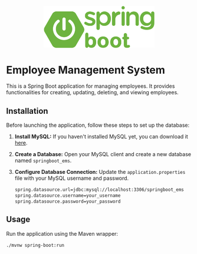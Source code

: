 <p align="center">
  <img src="src/main/resources/static/stack.png" width="300" alt="Spring Boot logo">
</p>

# Employee Management System

This is a Spring Boot application for managing employees. It provides functionalities for creating, updating, deleting, and viewing
employees.

## Installation

Before launching the application, follow these steps to set up the database:

1. **Install MySQL:** If you haven't installed MySQL yet, you can download it [here](https://dev.mysql.com/downloads/installer/).

2. **Create a Database:** Open your MySQL client and create a new database named `springboot_ems`.

3. **Configure Database Connection:** Update the `application.properties` file with your MySQL username and password.

   ```properties
   spring.datasource.url=jdbc:mysql://localhost:3306/springboot_ems
   spring.datasource.username=your_username
   spring.datasource.password=your_password
   ```

## Usage

Run the application using the Maven wrapper:

```bash
./mvnw spring-boot:run
```